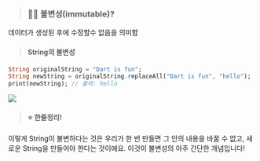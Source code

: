 > ### 🙋🏻 불변성(immutable)?
데이터가 생성된 후에 수정할수 없음을 의미함

> #### String의 불변성
```dart
String originalString = "Dart is fun";
String newString = originalString.replaceAll("Dart is fun", "hello");
print(newString); // 출력: hello
```
![](https://velog.velcdn.com/images/hee462/post/b2a746f7-6968-42fd-ac22-43dc29562b61/image.png)











> ####  ⭐️ 한줄정리!
이렇게 String이 불변하다는 것은 우리가 한 번 만들면 그 안의 내용을 바꿀 수 없고, 새로운 String을 만들어야 한다는 것이에요. 이것이 불변성의 아주 간단한 개념입니다!




